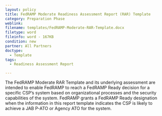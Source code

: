 ```yaml
---
layout: policy   
title: FedRAMP Moderate Readiness Assessment Report (RAR) Template
category: Preparation Phase
weblink:
filename: templates/FedRAMP-Moderate-RAR-Template.docx
filetype: word
fileinfo: word - 167KB
condition: new
partner: All Partners
doctype:
  - Template
tags:
  - Readiness Assessment Report

---
```

The FedRAMP Moderate RAR Template and its underlying assessment are intended to enable FedRAMP to reach a FedRAMP Ready decision for a specific CSP’s system based on organizational processes and the security capabilities of the system. FedRAMP grants a FedRAMP Ready designation when the information in this report template indicates the CSP is likely to achieve a JAB P-ATO or Agency ATO for the system.
